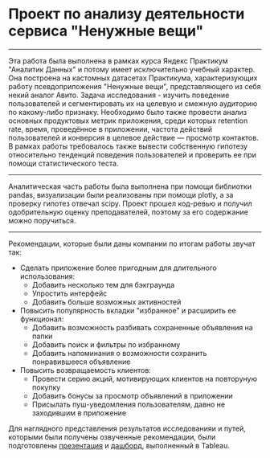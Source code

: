 # Проект по анализу деятельности сервиса "Ненужные вещи"

---

Эта работа была выполнена в рамках курса Яндекс Практикум "Аналитик Данных" и потому имеет исключительно учебный характер. Она построена на кастомных датасетах Практикума, характеризующих работу псевдоприложения "Ненужные вещи", представляющего из себя некий аналог Авито. Задача исследования - изучить поведение пользователей и сегментировать их на целевую и смежную аудиторию по какому-либо признаку. Необходимо было также провести анализ основных продуктовых метрик приложения, среди которых retention rate, время, проведённое в приложении, частота действий пользователей и конверсия в целевое действие — просмотр контактов. В рамках работы требовалось также вывести собственную гипотезу относительно тенденций поведения пользователей и проверить ее при помощи статистического теста. 
 
---

Аналитическая часть работы была выполнена при помощи библиотки pandas, визуализации были реализованы при помощи plotly, а за проверку гипотез отвечал scipy. Проект прошел код-ревью и получил одобрительную оценку преподавателей, поэтому за его содержание можно поручиться. 

---

Рекомендации, которые были даны компании по итогам работы звучат так:
- Сделать приложение более пригодным для длительного использования:
   * Добавить несколько тем для бэкграунда
   * Упростить интерфейс
   * Добавить больше возможных активностей
- Повысить популярность вкладки "избранное" и расширить ее функционал:
   * Добавить возможность разбивать сохраненные объявления на папки
   * Добавить поиск и фильтры по избранному
   * Добавить напоминания о возможности сохранить понравившееся объявление
- Повысить возвращаемость клиентов:
   * Провести серию акций, мотивирующих клиентов на повторуную покупку
   * Добавить бонусы за просмотр объявлений в приложении
   * Присылать пуш-уведомления пользователям, давно не заходившим в приложение
   
Для наглядного представления результатов исследованияи и путей, которыми были получены озвученные рекомендации, были подготовлены <a href="https://drive.google.com/file/d/1LW1d9_ye7WAjQTV_RtNO-cEepkRMP4yn/view?usp=sharing">презентация</a> и 
<a href="https://public.tableau.com/app/profile/wishmas/viz/___16717100890990/Dashboard1?publish=yes">дашборд</a>, выполненный в Tableau.


